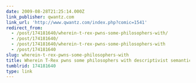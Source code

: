 ```yaml
---
date: 2009-08-28T21:25:14.000Z
link_publisher: qwantz.com
link_url: 'http://www.qwantz.com/index.php?comic=1541'
redirect_from:
  - /post/174181640/wherein-t-rex-pwns-some-philosophers-with/
  - /post/174181640/
  - /post/174181640/wherein-t-rex-pwns-some-philosophers-with
  - /post/174181640
slug: wherein-t-rex-pwns-some-philosophers-with
title: Wherein T-Rex pwns some philosophers with descriptivist semantics.
tumblrid: 174181640
type: link
---
```


